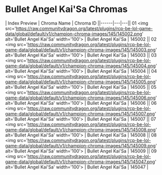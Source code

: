 # Bullet Angel Kai'Sa Chromas

| Index  Preview | Chroma Name | Chroma ID ||------|---|---|| 01  <img src='https://raw.communitydragon.org/latest/plugins/rcp-be-lol-game-data/global/default/v1/champion-chroma-images/145/145002.png' alt='Bullet Angel Kai'Sa' width='100'> | Bullet Angel Kai'Sa | 145002 || 02  <img src='https://raw.communitydragon.org/latest/plugins/rcp-be-lol-game-data/global/default/v1/champion-chroma-images/145/145003.png' alt='Bullet Angel Kai'Sa' width='100'> | Bullet Angel Kai'Sa | 145003 || 03  <img src='https://raw.communitydragon.org/latest/plugins/rcp-be-lol-game-data/global/default/v1/champion-chroma-images/145/145004.png' alt='Bullet Angel Kai'Sa' width='100'> | Bullet Angel Kai'Sa | 145004 || 04  <img src='https://raw.communitydragon.org/latest/plugins/rcp-be-lol-game-data/global/default/v1/champion-chroma-images/145/145005.png' alt='Bullet Angel Kai'Sa' width='100'> | Bullet Angel Kai'Sa | 145005 || 05  <img src='https://raw.communitydragon.org/latest/plugins/rcp-be-lol-game-data/global/default/v1/champion-chroma-images/145/145006.png' alt='Bullet Angel Kai'Sa' width='100'> | Bullet Angel Kai'Sa | 145006 || 06  <img src='https://raw.communitydragon.org/latest/plugins/rcp-be-lol-game-data/global/default/v1/champion-chroma-images/145/145007.png' alt='Bullet Angel Kai'Sa' width='100'> | Bullet Angel Kai'Sa | 145007 || 07  <img src='https://raw.communitydragon.org/latest/plugins/rcp-be-lol-game-data/global/default/v1/champion-chroma-images/145/145008.png' alt='Bullet Angel Kai'Sa' width='100'> | Bullet Angel Kai'Sa | 145008 || 08  <img src='https://raw.communitydragon.org/latest/plugins/rcp-be-lol-game-data/global/default/v1/champion-chroma-images/145/145009.png' alt='Bullet Angel Kai'Sa' width='100'> | Bullet Angel Kai'Sa | 145009 || 09  <img src='https://raw.communitydragon.org/latest/plugins/rcp-be-lol-game-data/global/default/v1/champion-chroma-images/145/145047.png' alt='Bullet Angel Kai'Sa' width='100'> | Bullet Angel Kai'Sa | 145047 |